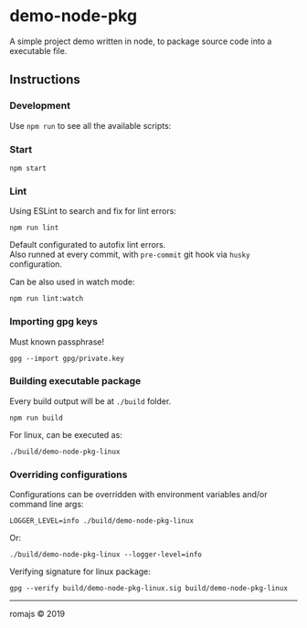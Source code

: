 # demo-node-pkg

A simple project demo written in node, to package source code into a executable file.

## Instructions

### Development

Use `npm run` to see all the available scripts:

### Start

```
npm start
```

### Lint

Using ESLint to search and fix for lint errors:

```
npm run lint
```

Default configurated to autofix lint errors.  
Also runned at every commit, with `pre-commit` git hook via `husky` configuration.  

Can be also used in watch mode:

```
npm run lint:watch
```

### Importing gpg keys

Must known passphrase!

```
gpg --import gpg/private.key
```

### Building executable package

Every build output will be at `./build` folder.

```
npm run build
```

For linux, can be executed as:

```
./build/demo-node-pkg-linux
```

### Overriding configurations

Configurations can be overridden with environment variables and/or command line args:

```
LOGGER_LEVEL=info ./build/demo-node-pkg-linux
```

Or:

```
./build/demo-node-pkg-linux --logger-level=info
```

Verifying signature for linux package:


```
gpg --verify build/demo-node-pkg-linux.sig build/demo-node-pkg-linux
```

---

romajs © 2019
